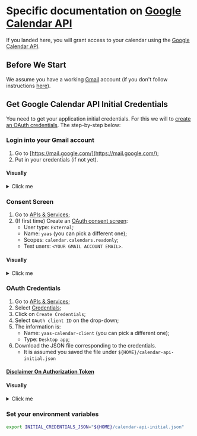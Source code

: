 # Specific documentation on [Google Calendar API](https://developers.google.com/calendar/api/guides/overview)

If you landed here, you will grant access to your calendar using the [Google Calendar API](https://developers.google.com/calendar/api/guides/overview).

## Before We Start

We assume you have a working [Gmail](https://en.wikipedia.org/wiki/Gmail) account (if you don't follow instructions [here](https://support.google.com/mail/answer/56256?hl=en)).

## Get Google Calendar API Initial Credentials

You need to get your application initial credentials.
For this we will to [create an OAuth credentials](https://developers.google.com/calendar/api/quickstart/python).
The step-by-step below:

### Login into your Gmail account

1. Go to [https://mail.google.com/](https://mail.google.com/);
2. Put in your credentials (if not yet).

#### Visually
<details>
<summary>Click me</summary>

Your email:

![username](./doc/calendar/gmail/1-gmail-username.png)

Password:

![password](./doc/calendar/gmail/2-gmail-password.png)

</details>

### Consent Screen

1. Go to [APIs & Services](https://console.cloud.google.com/apis/dashboard);
1. (If first time) Create an [OAuth consent screen](https://console.cloud.google.com/apis/credentials/consent):
    - User type: ``External``;
    - Name: ``yaas`` (you can pick a different one);
    - Scopes: ``calendar.calendars.readonly``;
    - Test users: ``<YOUR GMAIL ACCOUNT EMAIL>``.

#### Visually
<details>
<summary>Click me</summary>

User type:

![external](./doc/apis/consent/1-consent-external.png)

App info:

![app-info](./doc/apis/consent/2-consent-app-info.png)

![app-info](./doc/apis/consent/3-consent-app-info.png)

Set scope:

![scope](./doc/apis/consent/4-consent-scope.png)

![scope](./doc/apis/consent/5-consent-scope.png)

</details>


### OAuth Credentials

1. Go to [APIs & Services](https://console.cloud.google.com/apis/dashboard);
1. Select [Credentials](https://console.cloud.google.com/apis/credentials);
1. Click on ``Create Credentials``;
1. Select ``OAuth client ID`` on the drop-down;
1. The information is:
   - Name: ``yaas-calendar-client`` (you can pick a different one);
   - Type: ``Desktop app``;
1. Download the JSON file corresponding to the credentials.
   - It is assumed you saved the file under ``${HOME}/calendar-api-initial.json``

#### [Disclaimer On Authorization Token](./OAUTH.md)

#### Visually

<details>
<summary>Click me</summary>

Create:

![create](./doc/apis/oauth/1-oauth-create.png)

Type ``Desktop app``:

![deskopt](./doc/apis/oauth/2-oauth-desktop.png)

Full form:

![form](./doc/apis/oauth/3-oauth-form.png)

Download:

![download](./doc/apis/oauth/4-oauth-download.png)

List of clients:

![list](./doc/apis/oauth/5-oath-list.png)

</details>

### Set your environment variables

```bash
export INITIAL_CREDENTIALS_JSON="${HOME}/calendar-api-initial.json"
```
